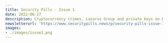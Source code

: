 ```yaml
---
title: Security Pills - Issue 1
date: 2022-06-27
description: Cryptocurrency crimes, Lazarus Group and private keys on Docker Hub
newsletterurl: 'https://www.securitypills.news/p/security-pills-issue-1-b333'
images: 
- ./images/issue1.png
--- 
```


